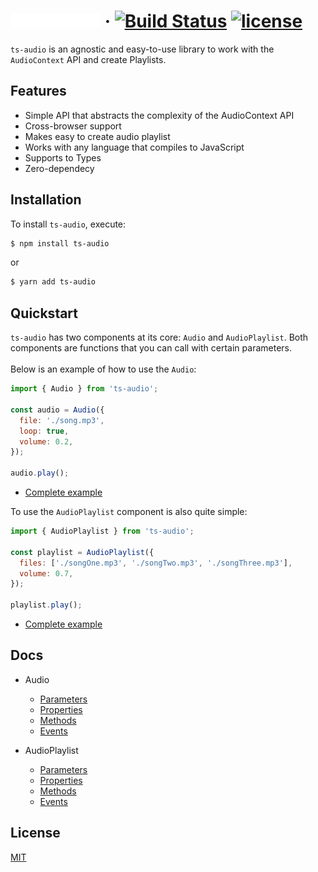 # <img alt="ts-audio" src="https://github.com/EvandroLG/ts-audio/blob/master/.github/logo.svg?sanitize=true" width="144"> &middot; [![Build Status](https://travis-ci.org/EvandroLG/ts-audio.svg?branch=master)](https://travis-ci.org/EvandroLG/ts-audio) [![license](https://badgen.now.sh/badge/license/MIT)](./LICENSE)

`ts-audio` is an agnostic and easy-to-use library to work with the `AudioContext` API and create Playlists.

## Features

- Simple API that abstracts the complexity of the AudioContext API
- Cross-browser support
- Makes easy to create audio playlist
- Works with any language that compiles to JavaScript
- Supports to Types
- Zero-dependecy

## Installation

To install `ts-audio`, execute:

```sh
$ npm install ts-audio
```

or

```sh
$ yarn add ts-audio
```

## Quickstart

`ts-audio` has two components at its core: `Audio` and `AudioPlaylist`. Both components are functions that you can call with certain parameters.<br><br>
Below is an example of how to use the `Audio`:

```js
import { Audio } from 'ts-audio';

const audio = Audio({
  file: './song.mp3',
  loop: true,
  volume: 0.2,
});

audio.play();
```

- [Complete example](https://codesandbox.io/s/ts-audio-audio-m54u5)

To use the `AudioPlaylist` component is also quite simple:

```js
import { AudioPlaylist } from 'ts-audio';

const playlist = AudioPlaylist({
  files: ['./songOne.mp3', './songTwo.mp3', './songThree.mp3'],
  volume: 0.7,
});

playlist.play();
```

- [Complete example](https://codesandbox.io/s/ts-audio-playlist-ovynj)

## Docs

- Audio

  - [Parameters](https://github.com/EvandroLG/ts-audio/wiki/Audio:-Parameters)
  - [Properties](https://github.com/EvandroLG/ts-audio/wiki/Audio:-Properties)
  - [Methods](https://github.com/EvandroLG/ts-audio/wiki/Audio:-Methods)
  - [Events](https://github.com/EvandroLG/ts-audio/wiki/Audio:-Events)

- AudioPlaylist
  - [Parameters](https://github.com/EvandroLG/ts-audio/wiki/AudioPlaylist:-Parameters)
  - [Properties](https://github.com/EvandroLG/ts-audio/wiki/AudioPlaylist:-Properties)
  - [Methods](https://github.com/EvandroLG/ts-audio/wiki/AudioPlaylist:-Methods)
  - [Events](https://github.com/EvandroLG/ts-audio/wiki/AudioPlaylist:-Events)

## License

[MIT](https://github.com/EvandroLG/ts-audio/tree/master/LICENSE)
